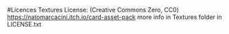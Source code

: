 #Licences
Textures License: (Creative Commons Zero, CC0)
https://natomarcacini.itch.io/card-asset-pack
more info in Textures folder in LICENSE.txt

